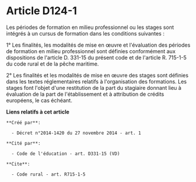 # Article D124-1

Les périodes de formation en milieu professionnel ou les stages sont intégrés à un cursus de formation dans les conditions
suivantes : 

1° Les finalités, les modalités de mise en œuvre et l'évaluation des périodes de formation en milieu professionnel sont
définies conformément aux dispositions de l'article D. 331-15 du présent code et de l'article R. 715-1-5 du code rural et de
la pêche maritime. 

2° Les finalités et les modalités de mise en œuvre des stages sont définies dans les textes réglementaires relatifs à
l'organisation des formations. Les stages font l'objet d'une restitution de la part du stagiaire donnant lieu à évaluation de
la part de l'établissement et à attribution de crédits européens, le cas échéant.

**Liens relatifs à cet article**

	**Créé par**:

	  - Décret n°2014-1420 du 27 novembre 2014 - art. 1

	**Cité par**:

	  - Code de l'éducation - art. D331-15 (VD)

	**Cite**:

	  - Code rural - art. R715-1-5
